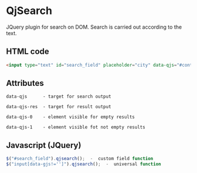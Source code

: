 # QjSearch
JQuery plugin for search on DOM. Search is carried out according to the text.

## HTML code ##
```html
<input type="text" id="search_field" placeholder="city" data-qjs="#content .block" data-qjs-0="#emptyresult" data-qjs-1="#notemptyresult" data_qjs_res="#result_count" />
```
## Attributes ##
```
data-qjs      - target for search output

data-qjs-res  - target for result output

data-qjs-0    - element visible for empty results

data-qjs-1    - element visible fot not empty results
```
## Javascript (JQuery) ##
```js
$("#search_field").qjsearch();  -  custom field function
$("input[data-gjs!='']").qjsearch();  -  universal function
```
